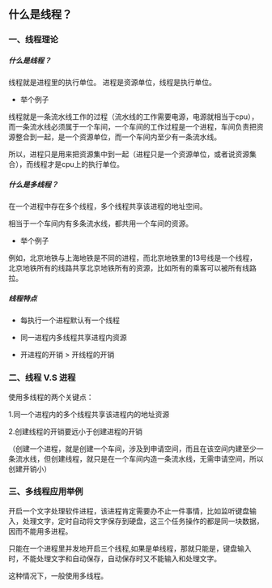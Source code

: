 ## 什么是线程？

### 一、线程理论

##### 什么是线程？

线程就是进程里的执行单位。
进程是资源单位，线程是执行单位。

* 举个例子

线程就是一条流水线工作的过程（流水线的工作需要电源，电源就相当于cpu），而一条流水线必须属于一个车间，一个车间的工作过程是一个进程，车间负责把资源整合到一起，是一个资源单位，而一个车间内至少有一条流水线。

所以，进程只是用来把资源集中到一起（进程只是一个资源单位，或者说资源集合），而线程才是cpu上的执行单位。

##### 什么是多线程？

在一个进程中存在多个线程，多个线程共享该进程的地址空间。

相当于一个车间内有多条流水线，都共用一个车间的资源。

* 举个例子

例如，北京地铁与上海地铁是不同的进程，而北京地铁里的13号线是一个线程，北京地铁所有的线路共享北京地铁所有的资源，比如所有的乘客可以被所有线路拉。

##### 线程特点

* 每执行一个进程默认有一个线程

* 同一进程内多线程共享进程内资源

* 开进程的开销 > 开线程的开销


### 二、线程 V.S 进程

使用多线程的两个关键点：

1.同一个进程内的多个线程共享该进程内的地址资源

2.创建线程的开销要远小于创建进程的开销

（创建一个进程，就是创建一个车间，涉及到申请空间，而且在该空间内建至少一条流水线，但创建线程，就只是在一个车间内造一条流水线，无需申请空间，所以创建开销小）


### 三、多线程应用举例

开启一个文字处理软件进程，该进程肯定需要办不止一件事情，比如监听键盘输入，处理文字，定时自动将文字保存到硬盘，这三个任务操作的都是同一块数据，因而不能用多进程。

只能在一个进程里并发地开启三个线程,如果是单线程，那就只能是，键盘输入时，不能处理文字和自动保存，自动保存时又不能输入和处理文字。

这种情况下，一般使用多线程。
